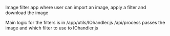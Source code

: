Image filter app where user can import an image, apply a filter and download the image 

Main logic for the filters is in /app/utils/IOhandler.js
/api/process passes the image and which filter to use to IOhandler.js